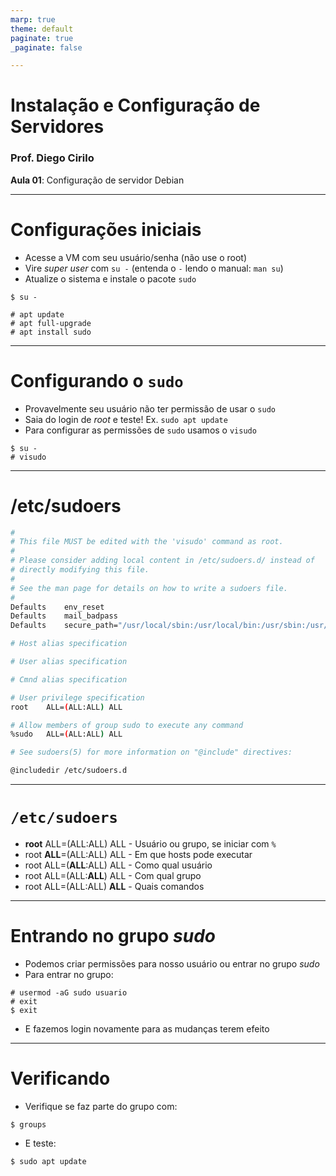 ```yaml
---
marp: true
theme: default
paginate: true
_paginate: false

---
```

<style>
img {
  display: block;
  margin: 0 auto;
}
</style>

# <!-- fit --> Instalação e Configuração de Servidores

### Prof. Diego Cirilo

**Aula 01**: Configuração de servidor Debian

---
# Configurações iniciais

- Acesse a VM com seu usuário/senha (não use o root)
- Vire *super user* com `su -` (entenda o `-` lendo o manual: `man su`)
- Atualize o sistema e instale o pacote `sudo`

```shell
$ su - 

# apt update
# apt full-upgrade
# apt install sudo
```
---
# Configurando o `sudo`
- Provavelmente seu usuário não ter permissão de usar o `sudo`
- Saia do login de *root* e teste! Ex. `sudo apt update`
- Para configurar as permissões de `sudo` usamos o `visudo`

```shell
$ su -
# visudo
```
---
# /etc/sudoers

```bash
#
# This file MUST be edited with the 'visudo' command as root.
#
# Please consider adding local content in /etc/sudoers.d/ instead of
# directly modifying this file.
#
# See the man page for details on how to write a sudoers file.
#
Defaults	env_reset
Defaults	mail_badpass
Defaults	secure_path="/usr/local/sbin:/usr/local/bin:/usr/sbin:/usr/bin:/sbin:/bin"

# Host alias specification

# User alias specification

# Cmnd alias specification

# User privilege specification
root	ALL=(ALL:ALL) ALL

# Allow members of group sudo to execute any command
%sudo	ALL=(ALL:ALL) ALL

# See sudoers(5) for more information on "@include" directives:

@includedir /etc/sudoers.d
```

---
# `/etc/sudoers`

- **root** ALL=(ALL:ALL) ALL - Usuário ou grupo, se iniciar com `%`
- root **ALL**=(ALL:ALL) ALL - Em que hosts pode executar
- root ALL=(**ALL**:ALL) ALL - Como qual usuário
- root ALL=(ALL:**ALL**) ALL - Com qual grupo
- root ALL=(ALL:ALL) **ALL** - Quais comandos

---

# Entrando no grupo *sudo*

- Podemos criar permissões para nosso usuário ou entrar no grupo *sudo*
- Para entrar no grupo:
```shell
# usermod -aG sudo usuario
# exit
$ exit
```
- E fazemos login novamente para as mudanças terem efeito

---
# Verificando
- Verifique se faz parte do grupo com:
```shell
$ groups
```
- E teste:
```shell
$ sudo apt update
```
